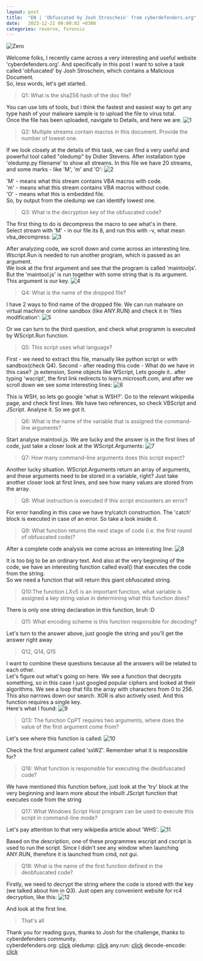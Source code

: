 ```yaml
---
layout: post
title:  "EN | 'Obfuscated by Josh Stroschein' from cyberdefenders.org"
date:   2023-12-21 09:00:02 +0300
categories: reverse, forensic
---
```

![Zero](/assets/obf_0.jpg)

Welcome folks, I recently came across a very interesting and useful website 'cyberdefenders.org'. And specifically in this post I want to solve a task called 'obfuscated' by Josh Stroschein, which contains a Malicious Document.  
So, less words, let's get started.

>Q1: What is the sha256 hash of the doc file?

You can use lots of tools, but i think the fastest and easiest way to get any type hash of your malware sample is to upload the file to virus total.  
Once the file has been uploaded, navigate to Details, and here we are.
![1](/assets/obf_1.jpg)

>Q2: Multiple streams contain macros in this document. Provide the number of lowest one.

If we look closely at the details of this task, we can find a very useful and powerful tool called "oledump" by Didier Stevens. After installation type 'oledump.py filename' to show all streams. In this file we have 20 streams, and some marks - like 'M', 'm' and 'O':
![2](/assets/obf_2.jpg)

'M' - means what this stream contains VBA macros with code.  
'm' - means what this stream contains VBA macros without code.  
'O' - means what this is embedded file.  
So, by output from the oledump we can identify lowest one.

>Q3: What is the decryption key of the obfuscated code?

The first thing to do is decompress the macro to see what's in there.  
Select stream with 'M' - in our file its 8, and run this with -v, what mean vba_decompress:
![3](/assets/obf_3.jpg)

After analyzing code, we scroll down and come across an interesting line. Wscript.Run is needed to run another program, which is passed as an argument.  
We look at the first argument and see that the program is called 'maintooljs'. But the 'maintool.js' is run together with some string that is its argument. This argument is our key.
![4](/assets/obf_4.jpg)

>Q4: What is the name of the dropped file?

I have 2 ways to find name of the dropped file. We can run malware on virtual machine or online sandbox (like ANY.RUN) and check it in 'files modification':
![5](/assets/obf_5.jpg)

Or we can turn to the third question, and check what programm is executed by WScript.Run function.

>Q5: This script uses what language?

First - we need to extract this file, manually like python script or with sandbox(check Q4). Second - after reading this code - What do we have in this case? .js extension, Some objects like WScript,  Lets google it.. after typing 'wscript', the first link redirects to learn.microsoft.com, and after we scroll down we see some interesting lines:
![6](/assets/obf_6.jpg)

This is WSH, so lets go google 'what is WSH?'. Go to the relevant wikipedia page, and check first lines. We have two references, so check VBScript and JScript. Analyse it. So we got it.

>Q6: What is the name of the variable that is assigned the command-line arguments?

Start analyse maintool.js. We are lucky and the answer is in the first lines of code, just take a closer look at the WScript.Arguments:
![7](/assets/obf_7.jpg)

>Q7: How many command-line arguments does this script expect?

Another lucky situation. WScript.Arguments return an array of arguments, and these arguments need to be stored in a variable, right? Just take another closer look at first lines, and see how many values are stored from the array.

>Q8: What instruction is executed if this script encounters an error?

For error handling in this case we have try/catch construction. The 'catch' block is executed in case of an error. So take a look inside it.

>Q9: What function returns the next stage of code (i.e. the first round of obfuscated code)?

After a complete code analysis we come across an interesting line:
![8](/assets/obf_8.jpg)

It is too big to be an ordinary text. And also at the very beginning of the code, we have an interesting function called eval() that executes the code from the string.  
So we need a function that will return this giant obfuscated string.

>Q10:The function LXv5 is an important function, what variable is assigned a key string value in determining what this function does?

There is only one string declaration in this function, bruh :D

>Q11: What encoding scheme is this function responsible for decoding?

Let's turn to the answer above, just google the string and you'll get the answer right away

>Q12, Q14, Q15

I want to combine these questions because all the answers will be related to each other.  
Let's figure out what's going on here. We see a function that decrypts something, so in this case I just googled popular ciphers and looked at their algorithms. We see a loop that fills the array with characters from 0 to 256. This also narrows down our search. XOR is also actively used. And this function requires a single key.  
Here's what I found:
![9](/assets/obf_9.jpg)

>Q13: The function CpPT requires two arguments, where does the value of the first argument come from?

Let's see where this function is called:
![10](/assets/obf_7.jpg)

Check the first argument called 'ssWZ'. Remember what it is responsible for?

>Q16: What function is responsible for executing the deobfuscated code?

We have mentioned this function before, just look at the 'try' block at the very beginning and learn more about the inbuilt JScript function that executes code from the string

>Q17: What Windows Script Host program can be used to execute this script in command-line mode?

Let's pay attention to that very wikipedia article about 'WHS'.
![11](/assets/obf_10.jpg)

Based on the description, one of these programmes wscript and cscript is used to run the script. Since I didn't see any window when launching ANY.RUN, therefore it is launched from cmd, not gui.

>Q18: What is the name of the first function defined in the deobfuscated code?

Firstly, we need to decrypt the string where the code is stored with the key (we talked about him in Q3). Just open any convenient website for rc4 decryption, like this:
![12](/assets/obf_11.jpg)

And look at the first line.

> That's all

Thank you for reading guys, thanks to Josh for the challenge, thanks to cyberdefenders community.  
cyberdefenders.org: [click](https://cyberdefenders.org/)
oledump: [click](https://blog.didierstevens.com/programs/oledump-py/)
any.run: [click](https://any.run/)
decode-encode: [click](https://encode-decode.com/)